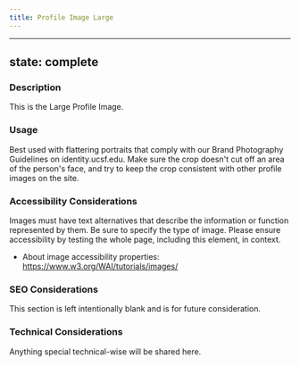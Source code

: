 ```yaml
---
title: Profile Image Large
---
```


---
state: complete
---

### Description
This is the Large Profile Image.

### Usage
Best used with flattering portraits that comply with our Brand Photography Guidelines on identity.ucsf.edu. Make sure the crop doesn't cut off an area of the person's face, and try to keep the crop consistent with other profile images on the site.

### Accessibility Considerations
Images must have text alternatives that describe the information or function represented by them. Be sure to specify the type of image. Please ensure accessibility by testing the whole page, including this element, in context.

* About image accessibility properties: https://www.w3.org/WAI/tutorials/images/

### SEO Considerations
This section is left intentionally blank and is for future consideration.

### Technical Considerations
Anything special technical-wise will be shared here.
